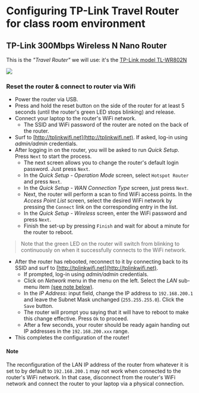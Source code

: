 # Configuring TP-Link Travel Router for class room environment

## TP-Link 300Mbps Wireless N Nano Router

This is the _"Travel Router"_ we will use: it's the [TP-Link model TL-WR802N](https://www.tp-link.com/us/products/details/cat-9_TL-WR802N.html)

![](https://static.tp-link.com/res/images/products/gallery/TL-WR802N-03.jpg)

### Reset the router & connect to router via Wifi

- Power the router via USB.
- Press and hold the reset button on the side of the router for at least 5 seconds (until the router's green LED stops blinking) and release.
- Connect your laptop to the router's WiFi network.
    - The SSID and WiFi password of the router are noted on the back of the router.
- Surf to [http://tplinkwifi.net](http://tplinkwifi.net). If asked, log-in using _admin/admin_ credentials.
- After logging in on the router, you will be asked to run *Quick Setup*. Press `Next` to start the process.
    - The next screen allows you  to change the router's default login password. Just press `Next`.
    - In the *Quick Setup - Operation Mode* screen, select `Hotspot Router` and press `Next`.
    - In the *Quick Setup - WAN Connection Type* screen, just press `Next`.
    - Next, the router will perform a scan to find WiFi access points. In the *Access Point List* screen, select the desired WiFi network by pressing the `Connect` link on the corresponding entry in the list.
    - In the *Quick Setup - Wireless* screen, enter the WiFi password and press `Next`.
    - Finish the set-up by pressing `Finish` and wait for about a minute for the router to reboot.

> Note that the green LED on the router will switch from blinking to continuously on when it successfully connects to the WiFi network.

- After the router has rebooted, reconnect to it by connecting back to its SSID and surf to  [http://tplinkwifi.net](http://tplinkwifi.net).
    - If prompted, log-in using _admin/admin_ credentials.
    - Click on *Network* menu in the menu on the left. Select the _LAN_ sub-menu item [(see note below)](#note).
    - In the _IP Address:_ input field, change the IP address to `192.168.200.1` and leave the Subnet Mask unchanged (`255.255.255.0`). Click the `Save` button.
    - The router will prompt you saying that it will have to reboot to make this change effective.  Press `Ok` to proceed.
    - After a few seconds, your router should be ready again handing out IP addresses in the `192.168.200.xxx` range.
- This completes the configuration of the router!

#### Note
The reconfiguration of the LAN IP address of the router from whatever it is set to by default to `192.168.200.1` may not work when connected to the router's WiFi network. In that case, disconnect from the router's WiFi network and connect the router to your laptop via a physical connection.